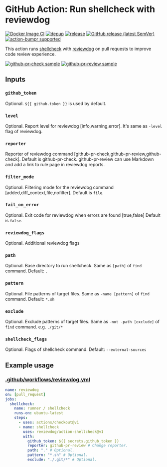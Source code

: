 # GitHub Action: Run shellcheck with reviewdog

[![Docker Image CI](https://github.com/reviewdog/action-shellcheck/workflows/Docker%20Image%20CI/badge.svg)](https://github.com/reviewdog/action-shellcheck/actions)
[![depup](https://github.com/reviewdog/action-shellcheck/workflows/depup/badge.svg)](https://github.com/reviewdog/action-shellcheck/actions?query=workflow%3Adepup)
[![release](https://github.com/reviewdog/action-shellcheck/workflows/release/badge.svg)](https://github.com/reviewdog/action-shellcheck/actions?query=workflow%3Arelease)
[![GitHub release (latest SemVer)](https://img.shields.io/github/v/release/reviewdog/action-shellcheck?logo=github&sort=semver)](https://github.com/reviewdog/action-shellcheck/releases)
[![action-bumpr supported](https://img.shields.io/badge/bumpr-supported-ff69b4?logo=github&link=https://github.com/haya14busa/action-bumpr)](https://github.com/haya14busa/action-bumpr)

This action runs [shellcheck](https://github.com/koalaman/shellcheck) with
[reviewdog](https://github.com/reviewdog/reviewdog) on pull requests to improve
code review experience.

[![github-pr-check sample](https://user-images.githubusercontent.com/3797062/65701219-e828b980-e0bb-11e9-9051-2a1f400fe5e5.png)](https://github.com/reviewdog/action-shellcheck/pull/1)
[![github-pr-review sample](https://user-images.githubusercontent.com/3797062/65700741-1c4faa80-e0bb-11e9-8cbd-9a99aeb38594.png)](https://github.com/reviewdog/action-shellcheck/pull/1)

## Inputs

### `github_token`

Optional. `${{ github.token }}` is used by default.

### `level`

Optional. Report level for reviewdog [info,warning,error].
It's same as `-level` flag of reviewdog.

### `reporter`

Reporter of reviewdog command [github-pr-check,github-pr-review,github-check].
Default is github-pr-check.
github-pr-review can use Markdown and add a link to rule page in reviewdog reports.

### `filter_mode`

Optional. Filtering mode for the reviewdog command [added,diff_context,file,nofilter].
Default is `file`.

### `fail_on_error`

Optional.  Exit code for reviewdog when errors are found [true,false]
Default is `false`.

### `reviewdog_flags`

Optional. Additional reviewdog flags

### `path`

Optional. Base directory to run shellcheck. Same as `[path]` of `find` command. Default: `.`

### `pattern`

Optional. File patterns of target files. Same as `-name [pattern]` of `find` command. Default: `*.sh`

### `exclude`

Optional. Exclude patterns of target files. Same as `-not -path [exclude]` of `find` command.
e.g. `./git/*`

### `shellcheck_flags`

Optional. Flags of shellcheck command. Default: `--external-sources`

## Example usage

### [.github/workflows/reviewdog.yml](.github/workflows/reviewdog.yml)

```yml
name: reviewdog
on: [pull_request]
jobs:
  shellcheck:
    name: runner / shellcheck
    runs-on: ubuntu-latest
    steps:
      - uses: actions/checkout@v1
      - name: shellcheck
        uses: reviewdog/action-shellcheck@v1
        with:
          github_token: ${{ secrets.github_token }}
          reporter: github-pr-review # Change reporter.
          path: "." # Optional.
          pattern: "*.sh" # Optional.
          exclude: "./.git/*" # Optional.
```
